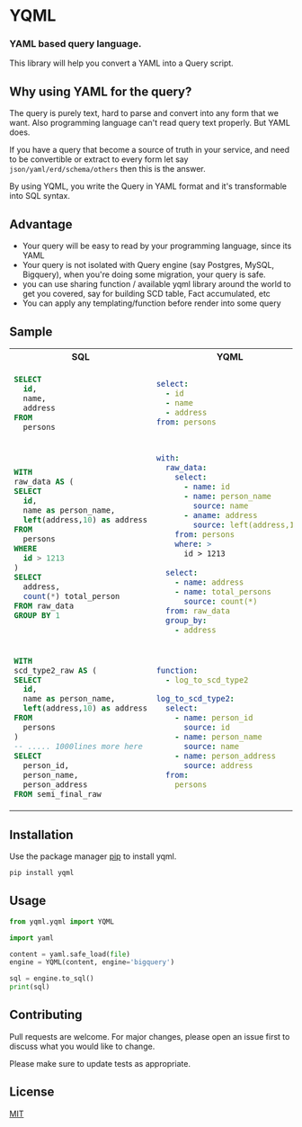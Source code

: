 # YQML
### YAML based query language.

This library will help you convert a YAML into a Query script.

## Why using YAML for the query?
The query is purely text, hard to parse and convert into any form that we want. Also programming language can't read query text properly. But YAML does.


If you have a query that become a source of truth in your service, and need to be convertible or extract to every form let say `json/yaml/erd/schema/others` then this is the answer.

By using YQML, you write the Query in YAML format and it's transformable into SQL syntax.

## Advantage
- Your query will be easy to read by your programming language, since its YAML
- Your query is not isolated with Query engine (say Postgres, MySQL, Bigquery), when you're doing some migration, your query is safe.
- you can use sharing function / available yqml library around the world to get you covered, say for building SCD table, Fact accumulated, etc
- You can apply any templating/function before render into some query

## Sample

<table>
<tr>
  <th>SQL</th>
  <th>YQML</th>
</tr>
<tr>
  <td>

  ```sql
  SELECT
    id, 
    name,
    address
  FROM 
    persons
  ```
  </td>
  <td>

  ```yaml
  select:
    - id
    - name
    - address
  from: persons
  ```

  </td>
</tr>
<tr>
  <td>

  ```sql
  WITH
  raw_data AS (
  SELECT
    id, 
    name as person_name,
    left(address,10) as address
  FROM 
    persons
  WHERE
    id > 1213
  )
  SELECT
    address, 
    count(*) total_person
  FROM raw_data
  GROUP BY 1
  ```
  </td>
  <td>

  ```yaml
  with:
    raw_data:
      select:
        - name: id
        - name: person_name
          source: name
        - aname: address
          source: left(address,10)
      from: persons
      where: >
        id > 1213
    
    select: 
      - name: address
      - name: total_persons
        source: count(*)
    from: raw_data
    group_by:
      - address
  ```
  </td>
</tr>

<tr>
  <td>

  ```sql
  WITH
  scd_type2_raw AS (
  SELECT
    id, 
    name as person_name,
    left(address,10) as address
  FROM 
    persons
  )
  -- ..... 1000lines more here
  SELECT
    person_id, 
    person_name,
    person_address
  FROM semi_final_raw
  ```
  </td>
  <td>

  ```yaml
  function:
    - log_to_scd_type2
  
  log_to_scd_type2:
    select: 
      - name: person_id
        source: id
      - name: person_name
        source: name
      - name: person_address
        source: address
    from:
      persons
  ```
  </td>
</tr>
</table>

## Installation

Use the package manager [pip](https://pip.pypa.io/en/stable/) to install yqml. 

```bash
pip install yqml
```

## Usage

```python
from yqml.yqml import YQML

import yaml

content = yaml.safe_load(file)
engine = YQML(content, engine='bigquery')

sql = engine.to_sql()
print(sql)
```

## Contributing
Pull requests are welcome. For major changes, please open an issue first to discuss what you would like to change.

Please make sure to update tests as appropriate.

## License
[MIT](https://choosealicense.com/licenses/mit/)

